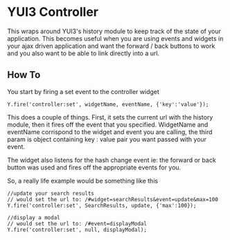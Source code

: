 YUI3 Controller
===============

This wraps around YUI3's history module to keep track of the state of your application.  This becomes useful when you are using events and widgets in your ajax driven application and want the forward / back buttons to work and you also want to be able to link directly into a url.

How To
------

You start by firing a set event to the controller widget

	Y.fire('controller:set', widgetName, eventName, {'key':'value'});

This does a couple of things.  First, it sets the current url with the history module, then it fires off the event that you specified. WidgetName and eventName corrispond to the widget and event you are calling, the third param is object containing key : value pair you want passed with your event.

The widget also listens for the hash change event ie: the forward or back button was used and fires off the appropriate events for you. 


So, a really life example would be something like this

	//update your search results
	// would set the url to: /#widget=searchResults&event=update&max=100
	Y.fire('controller:set', SearchResults, update, {'max':100});	

	//display a modal
	// would set the url to: /#event=displayModal
	Y.fire('controller:set', null, displayModal);



	

